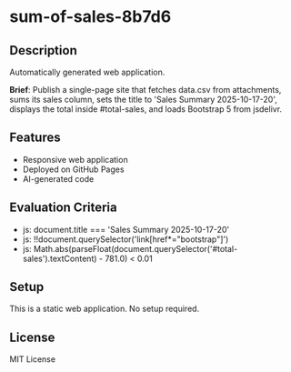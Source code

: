 # sum-of-sales-8b7d6

## Description
Automatically generated web application.

**Brief**: Publish a single-page site that fetches data.csv from attachments, sums its sales column, sets the title to 'Sales Summary 2025-10-17-20', displays the total inside #total-sales, and loads Bootstrap 5 from jsdelivr.

## Features
- Responsive web application
- Deployed on GitHub Pages
- AI-generated code

## Evaluation Criteria
- js: document.title === 'Sales Summary 2025-10-17-20'
- js: !!document.querySelector('link[href*="bootstrap"]')
- js: Math.abs(parseFloat(document.querySelector('#total-sales').textContent) - 781.0) < 0.01

## Setup
This is a static web application. No setup required.

## License
MIT License
